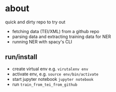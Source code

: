 # about

quick and dirty repo to try out
* fetching data (TEI/XML) from a github repo
* parsing data and extracting training data for NER
* running NER with spacy's CLI


## run/install

* create virtual env e.g. `virutalenv env`
* activate env, e.g. `source env/bin/activate` 
* start jupyter notebook `jupyter notebook`
* run `train_from_tei_from_github`